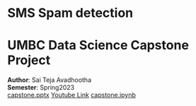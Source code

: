 # SMS Spam detection
# UMBC Data Science Capstone Project
**Author**: Sai Teja Avadhootha\
**Semester**: Spring2023\
[capstone.pptx](https://github.com/asaitej1/saiteja_data606/blob/main/docs/SMS%20Spam%20detection.pptx)
[Youtube Link]()
[capstone.ipynb](https://github.com/SwapanGupt/SwapanGupta_Data606/blob/main/src/DATA_606_Capstone_Lung_Cancer_detection.ipynb)

